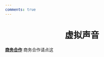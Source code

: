 ```yaml
---
comments: true
---
```


# <center>虚拟声音</center>  

**[商务合作]([text](https://sdnuroboticsailab.github.io/commercial/commercial/))** 商务合作请点这